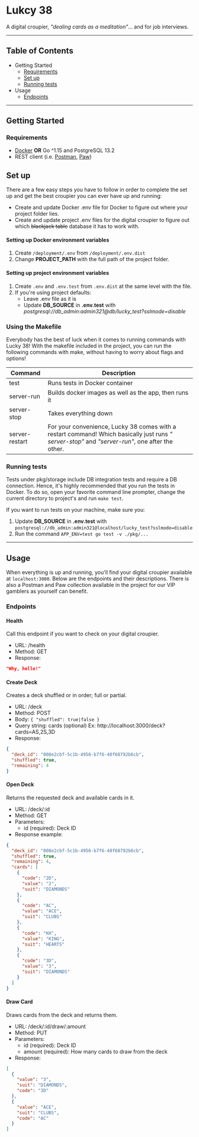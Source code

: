 # Lukcy 38

A digital croupier, _"dealing cards as a meditation"_... and for job interviews.

---

## Table of Contents

- Getting Started
    - [Requirements](#requirements)
    - [Set up](#set-up)
    - [Running tests](#running-tests)
- Usage
    - [Endpoints](#endpoints)

---

## Getting Started

### Requirements

- [Docker](https://www.docker.com/products/docker-desktop) **OR** Go ^1.15 and PostgreSQL 13.2
- REST client (i.e. [Postman](https://www.postman.com), [Paw](https://paw.cloud))

## Set up

There are a few easy steps you have to follow in order to complete the set up and get the best croupier you can ever
have up and running:

- Create and update Docker .env file for Docker to figure out where your project folder lies.
- Create and update project .env files for the digital croupier to figure out which ~~blackjack table~~ database it has
  to work with.

#### Setting up Docker environment variables

1. Create `/deployment/.env` from `/deployment/.env.dist`
2. Change **PROJECT_PATH** with the full path of the project folder.

#### Setting up project environment variables

1. Create `.env` and `.env.test` from `.env.dist` at the same level with the file.
2. If you're using project defaults:
    - Leave .env file as it is
    - Update **DB_SOURCE** in **.env.test** with _postgresql://db_admin:admin321@db/lucky_test?sslmode=disable_

### Using the Makefile

Everybody has the best of luck when it comes to running commands with Lucky 38! With the makefile included in the
project, you can run the following commands with make, without having to worry about flags and options!

|Command|Description|
|-------|-----------|
| test | Runs tests in Docker container |
| server-run | Builds docker images as well as the app, then runs it |
| server-stop | Takes everything down |
| server-restart | For your convenience, Lucky 38 comes with a restart command! Which basically just runs _" server-stop"_ and _"server-run"_, one after the other. |

### Running tests

Tests under pkg/storage include DB integration tests and require a DB connection. Hence, it's highly recommended that
you run the tests in Docker. To do so, open your favorite command line prompter, change the current directory to
project's and run `make test`.

If you want to run tests on your machine, make sure you:

1. Update **DB_SOURCE** in **.env.test** with `postgresql://db_admin:admin321@localhost/lucky_test?sslmode=disable`
2. Run the command `APP_ENV=test go test -v ./pkg/...`

---

## Usage

When everything is up and running, you'll find your digital croupier available at `localhost:3000`. Below are the endpoints and their descriptions. There
is also a Postman and Paw collection available in the project for our VIP gamblers as yourself can benefit.

### Endpoints

#### Health

Call this endpoint if you want to check on your digital croupier.

- URL: /health
- Method: GET
- Response:

```json
"Why, hello!"
```

#### Create Deck

Creates a deck shuffled or in order; full or partial.

- URL: /deck
- Method: POST
- Body: `{ "shuffled": true|false }`
- Query string: cards (optional) Ex: http://localhost:3000/deck?cards=AS,2S,3D
- Response:

```json
{
  "deck_id": "008e2cbf-5c1b-4956-b7f6-40f68792b6cb",
  "shuffled": true,
  "remaining": 4
}
```

#### Open Deck

Returns the requested deck and available cards in it.

- URL: /deck/:id
- Method: GET
- Parameters:
    - id (required): Deck ID
- Response example:

```json
{
  "deck_id": "008e2cbf-5c1b-4956-b7f6-40f68792b6cb",
  "shuffled": true,
  "remaining": 4,
  "cards": [
    {
      "code": "2D",
      "value": "2",
      "suit": "DIAMONDS"
    },
    {
      "code": "AC",
      "value": "ACE",
      "suit": "CLUBS"
    },
    {
      "code": "KH",
      "value": "KING",
      "suit": "HEARTS"
    },
    {
      "code": "3D",
      "value": "3",
      "suit": "DIAMONDS"
    }
  ]
}
```

#### Draw Card

Draws cards from the deck and returns them.

- URL: /deck/:id/draw/:amount
- Method: PUT
- Parameters:
    - id (required): Deck ID
    - amount (required): How many cards to draw from the deck
- Response:

```json
[
  {
    "value": "3",
    "suit": "DIAMONDS",
    "code": "3D"
  },
  {
    "value": "ACE",
    "suit": "CLUBS",
    "code": "AC"
  }
]
```

